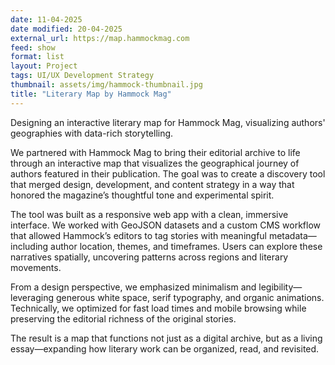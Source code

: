 ```yaml
---
date: 11-04-2025
date modified: 20-04-2025
external_url: https://map.hammockmag.com
feed: show
format: list
layout: Project
tags: UI/UX Development Strategy
thumbnail: assets/img/hammock-thumbnail.jpg
title: "Literary Map by Hammock Mag"
---
```


Designing an interactive literary map for Hammock Mag, visualizing authors' geographies with data-rich storytelling.

We partnered with Hammock Mag to bring their editorial archive to life through an interactive map that visualizes the geographical journey of authors featured in their publication. The goal was to create a discovery tool that merged design, development, and content strategy in a way that honored the magazine’s thoughtful tone and experimental spirit.

The tool was built as a responsive web app with a clean, immersive interface. We worked with GeoJSON datasets and a custom CMS workflow that allowed Hammock’s editors to tag stories with meaningful metadata—including author location, themes, and timeframes. Users can explore these narratives spatially, uncovering patterns across regions and literary movements.

From a design perspective, we emphasized minimalism and legibility—leveraging generous white space, serif typography, and organic animations. Technically, we optimized for fast load times and mobile browsing while preserving the editorial richness of the original stories.

The result is a map that functions not just as a digital archive, but as a living essay—expanding how literary work can be organized, read, and revisited.